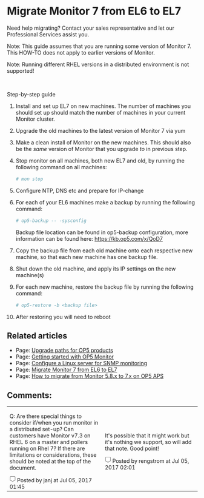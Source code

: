 # Migrate Monitor 7 from EL6 to EL7

Need help migrating? Contact your sales representative and let our Professional Services assist you.

Note: This guide assumes that you are running some version of Monitor 7. This HOW-TO does not apply to earlier versions of Monitor.

Note: Running different RHEL versions in a distributed environment is not supported!

 

Step-by-step guide

1.  Install and set up EL7 on new machines. The number of machines you should set up should match the number of machines in your current Monitor cluster.
2.  Upgrade the old machines to the latest version of Monitor 7 via yum
3.  Make a clean install of Monitor on the new machines. This should also be the *same* version of Monitor that you upgrade *to* in previous step.

4.  Stop monitor on all machines, both new EL7 and old, by running the following command on all machines:

    ``` {.bash data-syntaxhighlighter-params="brush: bash; gutter: false; theme: Confluence" data-theme="Confluence" style="brush: bash; gutter: false; theme: Confluence"}
    # mon stop
    ```

5.  Configure NTP, DNS etc and prepare for IP-change

6.  For each of your EL6 machines make a backup by running the following command:

    ``` {.bash data-syntaxhighlighter-params="brush: bash; gutter: false; theme: Confluence" data-theme="Confluence" style="brush: bash; gutter: false; theme: Confluence"}
    # op5-backup -- -sysconfig
    ```

    Backup file location can be found in op5-backup configuration, more information can be found here: <https://kb.op5.com/x/QoD7>

7.  Copy the backup file from each old machine onto each respective new machine, so that each new machine has one backup file.

8.  Shut down the old machine, and apply its IP settings on the new machine(s)

9.  For each new machine, restore the backup file by running the following command:

    ``` {.bash data-syntaxhighlighter-params="brush: bash; gutter: false; theme: Confluence" data-theme="Confluence" style="brush: bash; gutter: false; theme: Confluence"}
    # op5-restore -b <backup file>
    ```

10. After restoring you will need to reboot

## Related articles

-   Page:
    [Upgrade paths for OP5 products](/display/HOWTOs/Upgrade+paths+for+op5+products)
-   Page:
    [Getting started with OP5 Monitor](/display/HOWTOs/Getting+started+with+op5+Monitor)
-   Page:
    [Configure a Linux server for SNMP monitoring](/display/HOWTOs/Configure+a+Linux+server+for+SNMP+monitoring)
-   Page:
    [Migrate Monitor 7 from EL6 to EL7](/display/HOWTOs/Migrate+Monitor+7+from+EL6+to+EL7)
-   Page:
    [How to migrate from Monitor 5.8.x to 7.x on OP5 APS](/display/HOWTOs/How+to+migrate+from+Monitor+5.8.x+to+7.x+on+op5+APS)

## Comments:

<table>
<colgroup>
<col width="50%" />
<col width="50%" />
</colgroup>
<tbody>
<tr class="odd">
<td align="left"><p>Q: Are there special things to consider if/when you run monitor in a distributed set-up? Can customers have Monitor v7.3 on RHEL 6 on a master and pollers running on Rhel 7? If there are limitations or considerations, these should be noted at the top of the document. </p>
<img src="images/icons/contenttypes/comment_16.png" /> Posted by janj at Jul 05, 2017 01:45</td>
<td align="left"><p>It's possible that it might work but it's nothing we support, so will add that note. Good point!</p>
<img src="images/icons/contenttypes/comment_16.png" /> Posted by rengstrom at Jul 05, 2017 02:01</td>
</tr>
</tbody>
</table>


